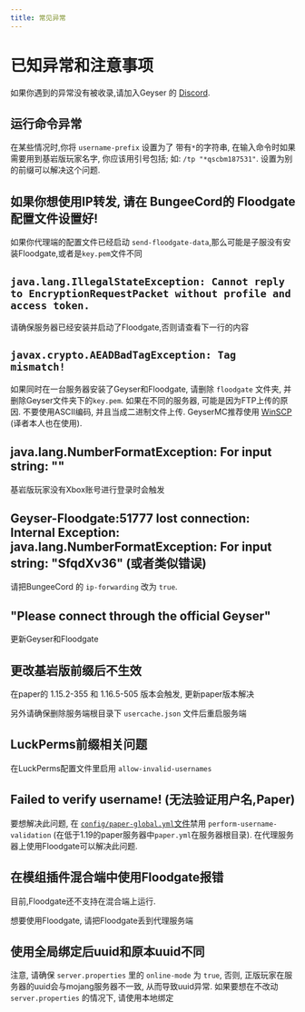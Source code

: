 ```yaml
---
title: 常见异常
---
```


# 已知异常和注意事项
如果你遇到的异常没有被收录,请加入Geyser 的 [Discord](http://discord.geysermc.org/).

## 运行命令异常

在某些情况时,你将 `username-prefix` 设置为了 带有`*`的字符串, 在输入命令时如果需要用到基岩版玩家名字, 你应该用引号包括; 如: `/tp "*qscbm187531"`. 设置为别的前缀可以解决这个问题.

## 如果你想使用IP转发, 请在 BungeeCord的 Floodgate 配置文件设置好!

如果你代理端的配置文件已经启动 `send-floodgate-data`,那么可能是子服没有安装Floodgate,或者是`key.pem`文件不同

## `java.lang.IllegalStateException: Cannot reply to EncryptionRequestPacket without profile and access token.`

请确保服务器已经安装并启动了Floodgate,否则请查看下一行的内容

## `javax.crypto.AEADBadTagException: Tag mismatch!`

如果同时在一台服务器安装了Geyser和Floodgate, 请删除 `floodgate` 文件夹, 并删除Geyser文件夹下的`key.pem`.
如果在不同的服务器, 可能是因为FTP上传的原因. 不要使用ASCII编码, 并且当成二进制文件上传. GeyserMC推荐使用 [WinSCP](https://winscp.net) (译者本人也在使用).

## java.lang.NumberFormatException: For input string: ""

基岩版玩家没有Xbox账号进行登录时会触发

## Geyser-Floodgate:51777 lost connection: Internal Exception: java.lang.NumberFormatException: For input string: "SfqdXv36" (或者类似错误)

请把BungeeCord 的 `ip-forwarding` 改为 `true`.

## "Please connect through the official Geyser"

更新Geyser和Floodgate

## 更改基岩版前缀后不生效

在paper的 1.15.2-355 和 1.16.5-505 版本会触发, 更新paper版本解决

另外请确保删除服务端根目录下 `usercache.json` 文件后重启服务端

## LuckPerms前缀相关问题

在LuckPerms配置文件里启用 `allow-invalid-usernames`

## Failed to verify username! (无法验证用户名,Paper)

要想解决此问题, 在 [`config/paper-global.yml`文件](https://paper.readthedocs.io/en/latest/server/configuration.html#unsupported_settings)禁用 `perform-username-validation`  (在低于1.19的paper服务器中`paper.yml`在服务器根目录). 在代理服务器上使用Floodgate可以解决此问题.

## 在模组插件混合端中使用Floodgate报错

目前,Floodgate还不支持在混合端上运行.

想要使用Floodgate, 请把Floodgate丢到代理服务端

## 使用全局绑定后uuid和原本uuid不同

注意, 请确保 `server.properties` 里的 `online-mode` 为 `true`, 否则, 正版玩家在服务器的uuid会与mojang服务器不一致, 从而导致uuid异常.
如果要想在不改动 `server.properties` 的情况下, 请使用本地绑定

